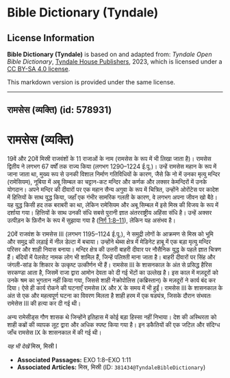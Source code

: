 # Bible Dictionary (Tyndale)

## License Information

**Bible Dictionary (Tyndale)** is based on and adapted from: _Tyndale Open Bible Dictionary_, [Tyndale House Publishers](https://tyndaleopenresources.com/), 2023, which is licensed under a [CC BY-SA 4.0 license](https://creativecommons.org/licenses/by-sa/4.0/legalcode.en).

This markdown version is provided under the same license.



--------------------------------

## रामसेस (व्यक्ति) (id: 578931)

रामसेस (व्यक्ति)
================

19वें और 20वें मिस्री राजवंशों के 11 राजाओं के नाम (रामसेस के रूप में भी लिखा जाता है)। रामसेस द्वितीय ने लगभग 67 वर्षों तक राज्य किया (लगभग 1290–1224 ई.पू.)। उन्हें रामसेस महान के रूप में जाना जाता था, मुख्य रूप से उनकी विशाल निर्माण गतिविधियों के कारण, जैसे कि नो में उनका मृत्यु मन्दिर (रामेसियम), नूबिया में अबू सिम्बल का चट्टान\-कट मन्दिर और कर्णक और लक्सर केमन्दिरों में उनके योगदान। अपने मन्दिर की दीवारों पर एक महान सैन्य अगुवा के रूप में चित्रित, उन्होंने ओरोंटेस पर कादेश में हित्तियों के साथ युद्ध किया, जहाँ एक गंभीर सामरिक गलती के कारण, वे लगभग अपना जीवन खो बैठे। यह युद्ध किसी हद तक बराबरी का था, लेकिन रामेसियम और अबू सिम्बल में इसे मिस्र की विजय के रूप में दर्शाया गया। हित्तियों के साथ उनकी संधि सबसे पुरानी ज्ञात अंतरराष्ट्रीय अहिंसा संधि है। उन्हें अक्सर उत्पीड़न के फ़िरौन के रूप में सुझाया गया है ([निर्ग 1:8–11](https://ref.ly/Exod1:8-Exod1:11)), लेकिन यह असंभव है।

20वें राजवंश के रामसेस III (लगभग 1195–1124 ई.पू.), ने समुद्री लोगों के आक्रमण से मिस्र को भूमि और समुद्र की लड़ाई में नील डेल्टा में बचाया। उन्होंने थेब्स क्षेत्र में मेडिनेट हाबू में एक बड़ा मृत्यु मन्दिर परिसर और शाही निवास बनाया। मन्दिर क्षेत्र की उत्तरी बाहरी दीवार पर नौसैनिक युद्ध के पहले ज्ञात चित्रण हैं। बंदियों में पेलसेट नामक लोग भी शामिल हैं, जिन्हें पलिश्ती माना जाता है। बाहरी दीवारों पर सिंह और जंगली\-सांड के शिकार के उत्कृष्ट उत्कीर्णन भी हैं। रामसेस III के शासनकाल के अंत से प्रसिद्ध हैरिस सरकण्डा आता है, जिसमें राजा द्वारा आमोन देवता को दी गई भेंटों का उल्लेख है। इस काल में मज़दूरों को उनके श्रम का भुगतान नहीं किया गया, जिससे शाही नेक्रोपोलिस (कब्रिस्तान) के मज़दूरों ने कार्य बंद कर दिया। ऐसे ही कार्य रोकने की घटनाएँ रामसेस IX और X के समय में भी हुईं। रामसेस III के शासनकाल के अंत से एक और महत्वपूर्ण घटना का विवरण मिलता है शाही हरम में एक षड्यंत्र, जिसके दौरान संभवतः रामेसेस III की हत्या कर दी गई थी।

अन्य रामेसीड्स गौण शासक थे जिन्होंने इतिहास में कोई बड़ा हिस्सा नहीं निभाया। देश की अस्थिरता को शाही कब्रों की व्यापक लूट द्वारा और अधिक स्पष्ट किया गया है। इन डकैतियों की एक जटिल और संदिग्ध जाँच रामसेस IX के शासनकाल में की गई थी।

*यह भी देखें* मिस्र, मिस्री I

* **Associated Passages:** EXO 1:8–EXO 1:11
* **Associated Articles:** मिस्र, मिस्री (ID: `381434@TyndaleBibleDictionary`)

